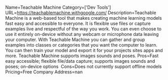 Name=Teachable Machine
Category=['Dev Tools']
URL=https://teachablemachine.withgoogle.com/
Description=Teachable Machine is a web-based tool that makes creating machine learning models fast easy and accessible to everyone. It is flexible use files or capture examples live and respectful of the way you work. You can even choose to use it entirely on-device without any webcam or microphone data leaving your computer. With Teachable Machine you can gather and group examples into classes or categories that you want the computer to learn. You can then train your model and export it for your projects sites apps and more. Teachable Machine supports images sounds and poses.
Pros=Fast easy accessible; flexible file/data capture; supports images sounds and poses; on-device options ‌
Cons=Does not currently support offline models
Pricing=Free
Company Address=nan
